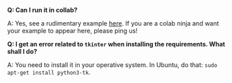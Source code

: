 **Q: Can I run it in collab?**

A: Yes, see a rudimentary example [here](https://colab.research.google.com/drive/1X2EU0xfFZJqG-WhfV0WtftpJvw8Y5i_m#scrollTo=1lwuLX05jJ4d). If you are a colab ninja and want your example to appear here, please ping us!

**Q: I get an error related to `tkinter` when installing the requirements. What shall I do?**

A: You need to install it in your operative system. In Ubuntu, do that: `sudo apt-get install python3-tk`.
